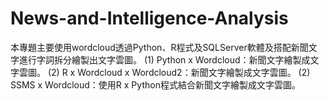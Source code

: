 # News-and-Intelligence-Analysis
本專題主要使用wordcloud透過Python、R程式及SQLServer軟體及搭配新聞文字進行字詞拆分繪製出文字雲圖。
(1) Python x Wordcloud：新聞文字繪製成文字雲圖。
(2) R x Wordcloud x Wordcloud2：新聞文字繪製成文字雲圖。
(2) SSMS x Wordcloud：使用R x Python程式結合新聞文字繪製成文字雲圖。
